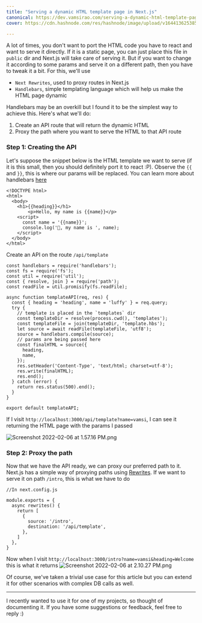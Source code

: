 ```yaml
---
title: "Serving a dynamic HTML template page in Next.js"
canonical: https://dev.vamsirao.com/serving-a-dynamic-html-template-page-in-nextjs
cover: https://cdn.hashnode.com/res/hashnode/image/upload/v1644136253857/X5jD_QMz-.png

---
```


A lot of times, you don't want to port the HTML code you have to react and want to serve it directly. If it is a static page, you can just place this file in `public` dir and Next.js will take care of serving it. But if you want to change it according to some params and serve it on a different path, then you have to tweak it a bit. For this, we'll use

*   `Next Rewrites`, used to proxy routes in Next.js
*   `Handlebars`, simple templating language which will help us make the HTML page dynamic

Handlebars may be an overkill but I found it to be the simplest way to achieve this. Here's what we'll do:

1.  Create an API route that will return the dynamic HTML
2.  Proxy the path where you want to serve the HTML to that API route

### Step 1: Creating the API

Let's suppose the snippet below is the HTML template we want to serve (if it is this small, then you should definitely port it to react :P). Observe the `{{` and `}}`, this is where our params will be replaced. You can learn more about handlebars [here](https://handlebarsjs.com/)

    <!DOCTYPE html>
    <html>
      <body>
        <h1>{{heading}}</h1>
            <p>Hello, my name is {{name}}</p>
        <script>
          const name = '{{name}}';
          console.log('👋, my name is ', name);
        </script>
      </body>
    </html>
    

Create an API on the route `/api/template`

    const handlebars = require('handlebars');
    const fs = require('fs');
    const util = require('util');
    const { resolve, join } = require('path');
    const readFile = util.promisify(fs.readFile);
    
    async function templateAPI(req, res) {
      const { heading = 'heading', name = 'luffy' } = req.query;
      try {
        // template is placed in the `templates` dir
        const templateDir = resolve(process.cwd(), 'templates');
        const templateFile = join(templateDir, 'template.hbs');
        let source = await readFile(templateFile, 'utf8');
        source = handlebars.compile(source);
        // params are being passed here
        const finalHTML = source({
          heading,
          name,
        });
        res.setHeader('Content-Type', 'text/html; charset=utf-8');
        res.write(finalHTML);
        res.end();
      } catch (error) {
        return res.status(500).end();
      }
    }
    
    export default templateAPI;
    

If I visit `http://localhost:3000/api/template?name=vamsi`, I can see it returning the HTML page with the params I passed

![Screenshot 2022-02-06 at 1.57.16 PM.png](https://cdn.hashnode.com/res/hashnode/image/upload/v1648120702577/ALEyFda81.png)

### Step 2: Proxy the path

Now that we have the API ready, we can proxy our preferred path to it. Next.js has a simple way of proxying paths using [Rewrites](https://nextjs.org/docs/api-reference/next.config.js/rewrites). If we want to serve it on path `/intro`, this is what we have to do

    //In next.config.js
    
    module.exports = {
      async rewrites() {
        return [
          {
            source: '/intro',
            destination: '/api/template',
          },
        ]
      },
    }
    

Now when I visit `http://localhost:3000/intro?name=vamsi&heading=Welcome` this is what it returns ![Screenshot 2022-02-06 at 2.10.27 PM.png](https://cdn.hashnode.com/res/hashnode/image/upload/v1648120704149/e37VVnuAR.png)

Of course, we've taken a trivial use case for this article but you can extend it for other scenarios with complex DB calls as well.

* * *

I recently wanted to use it for one of my projects, so thought of documenting it. If you have some suggestions or feedback, feel free to reply :)